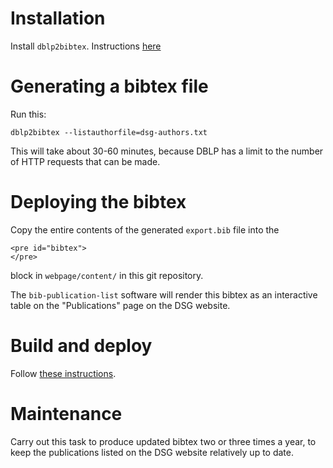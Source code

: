 # Installation

Install `dblp2bibtex`. Instructions [here](https://github.com/robstewart57/dblp2bibtex)

# Generating a bibtex file

Run this:

    dblp2bibtex --listauthorfile=dsg-authors.txt

This will take about 30-60 minutes, because DBLP has a limit to the number of
HTTP requests that can be made.

# Deploying the bibtex

Copy the entire contents of the generated `export.bib` file into the 

    <pre id="bibtex">
    </pre>
    
block in `webpage/content/` in this git repository.

The `bib-publication-list` software will render this bibtex as an interactive
table on the "Publications" page on the DSG website.

# Build and deploy

Follow [these instructions](https://gitlab-student.macs.hw.ac.uk/as251/dsg-webpages/-/blob/main/README.md).

# Maintenance

Carry out this task to produce updated bibtex two or three times a year, to keep
the publications listed on the DSG website relatively up to date.

